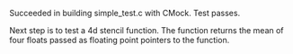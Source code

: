Succeeded in building simple_test.c with CMock. Test passes.

Next step is to test a 4d stencil function. The function returns the mean of four floats passed as floating point
pointers to the function.
